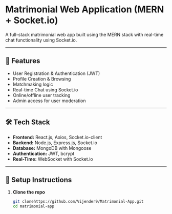 # Matrimonial Web Application (MERN + Socket.io)

A full-stack matrimonial web app built using the MERN stack with real-time chat functionality using Socket.io.

---

## 🧩 Features

- User Registration & Authentication (JWT)
- Profile Creation & Browsing
- Matchmaking logic
- Real-time Chat using Socket.io
- Online/offline user tracking
- Admin access for user moderation

---

## 🛠️ Tech Stack

- **Frontend:** React.js, Axios, Socket.io-client
- **Backend:** Node.js, Express.js, Socket.io
- **Database:** MongoDB with Mongoose
- **Authentication:** JWT, bcrypt
- **Real-Time:** WebSocket with Socket.io

---

## 🚀 Setup Instructions

1. **Clone the repo**

   ```bash
   git clonehttps://github.com/Vijender9/Matrimonial-App.git
   cd matrimonial-app
